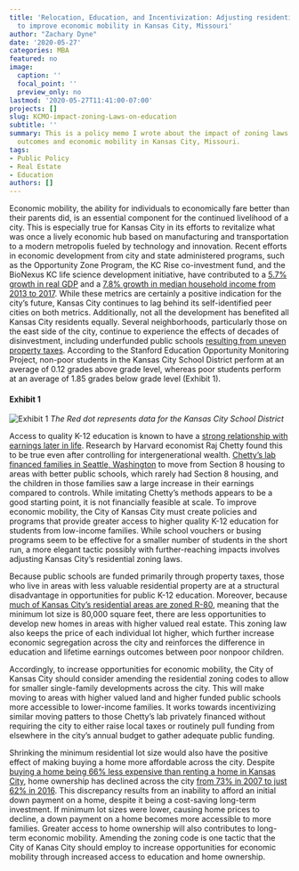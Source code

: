 ```yaml
---
title: 'Relocation, Education, and Incentivization: Adjusting residential zoning laws
  to improve economic mobility in Kansas City, Missouri'
author: "Zachary Dyne"
date: '2020-05-27'
categories: MBA
featured: no
image:
  caption: ''
  focal_point: ''
  preview_only: no
lastmod: '2020-05-27T11:41:00-07:00'
projects: []
slug: KCMO-impact-zoning-Laws-on-education
subtitle: ''
summary: This is a policy memo I wrote about the impact of zoning laws on education
  outcomes and economic mobility in Kansas City, Missouri.
tags:
- Public Policy
- Real Estate
- Education
authors: []
---
```


Economic mobility, the ability for individuals to economically fare better than their parents did, is an essential component for the continued livelihood of a city. This is especially true for Kansas City in its efforts to revitalize what was once a lively economic hub based on manufacturing and transportation to a modern metropolis fueled by technology and innovation. Recent efforts in economic development from city and state administered programs, such as the Opportunity Zone Program, the KC Rise co-investment fund, and the BioNexus KC life science development initiative, have contributed to a [5.7% growth in real GDP](http://www.kcrisingmetrics.org/gdp.htm) and a [7.8% growth in median household income from 2013 to 2017](http://www.kcrisingmetrics.org/MHI.htm). While these metrics are certainly a positive indication for the city’s future, Kansas City continues to lag behind its self-identified peer cities on both metrics. Additionally, not all the development has benefited all Kansas City residents equally. Several neighborhoods, particularly those on the east side of the city, continue to experience the effects of decades of disinvestment, including underfunded public schools [resulting from uneven property taxes](https://www.kcur.org/show/up-to-date/2015-02-23/why-kansas-citys-east-side-lags-in-economic-development). According to the Stanford Education Opportunity Monitoring Project, non-poor students in the Kansas City School District perform at an average of 0.12 grades above grade level, whereas poor students perform at an average of 1.85 grades below grade level (Exhibit 1).


#### Exhibit 1
![Exhibit 1](/post/ZoningLawsKCMO/2020-05-27-relocation-education-and-incentivization-adjusting-residential-zoning-laws-to-improve-economic-mobility-in-kansas-city-missouri_files/EDUscreenshot.PNG)
*The Red dot represents data for the Kansas City School District*



Access to quality K-12 education is known to have a [strong relationship with earnings later in life](https://www.thebalance.com/economic-mobility-4163493). Research by Harvard economist Raj Chetty found this to be true even after controlling for intergenerational wealth. [Chetty’s lab financed families in Seattle, Washington](https://www.citylab.com/equity/2019/08/affordable-housing-assistance-voucher-seattle-neighborhoods/595423/) to move from Section 8 housing to areas with better public schools, which rarely had Section 8 housing, and the children in those families saw a large increase in their earnings compared to controls. While imitating Chetty’s methods appears to be a good starting point, it is not financially feasible at scale. To improve economic mobility, the City of Kansas City must create policies and programs that provide greater access to higher quality K-12 education for students from low-income families. While school vouchers or busing programs seem to be effective for a smaller number of students in the short run, a more elegant tactic possibly with further-reaching impacts involves adjusting Kansas City’s residential zoning laws. 

Because public schools are funded primarily through property taxes, those who live in areas with less valuable residential property are at a structural disadvantage in opportunities for public K-12 education. Moreover, because [much of Kansas City’s residential areas are zoned R-80](https://www.zoneomics.com/zoning-maps/missouri/kansas-city), meaning that the minimum lot size is 80,000 square feet, there are less opportunities to develop new homes in areas with higher valued real estate. This zoning law also keeps the price of each individual lot higher, which further increase economic segregation across the city and reinforces the difference in education and lifetime earnings outcomes between poor nonpoor children. 

Accordingly, to increase opportunities for economic mobility, the City of Kansas City should consider amending the residential zoning codes to allow for smaller single-family developments across the city. This will make moving to areas with higher valued land and higher funded public schools more accessible to lower-income families. It works towards incentivizing similar moving patters to those Chetty’s lab privately financed without requiring the city to either raise local taxes or routinely pull funding from elsewhere in the city’s annual budget to gather adequate public funding.  

Shrinking the minimum residential lot size would also have the positive effect of making buying a home more affordable across the city. Despite [buying a home being 66% less expensive than renting a home in Kansas City](https://www.trulia.com/research/rent-vs-buy-winter-2014/), home ownership has declined across the city [from 73% in 2007 to just 62% in 2016](https://www.bizjournals.com/kansascity/news/2016/08/18/homeownership-rental-rate-comparison.html). This discrepancy results from an inability to afford an initial down payment on a home, despite it being a cost-saving long-term investment. If minimum lot sizes were lower, causing home prices to decline, a down payment on a home becomes more accessible to more families. Greater access to home ownership will also contributes to long-term economic mobility. Amending the zoning code is one tactic that the City of Kanas City should employ to increase opportunities for economic mobility through increased access to education and home ownership.  
